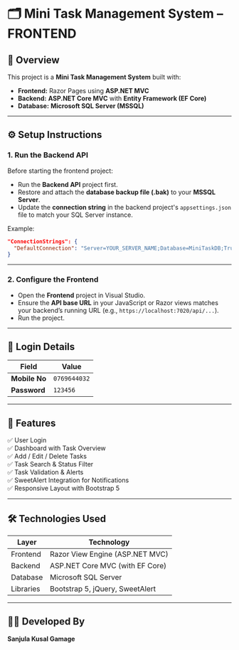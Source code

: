 # 🗂️ Mini Task Management System – FRONTEND

## 📘 Overview
This project is a **Mini Task Management System** built with:
- **Frontend:** Razor Pages using **ASP.NET MVC**
- **Backend:** **ASP.NET Core MVC** with **Entity Framework (EF Core)**
- **Database:** **Microsoft SQL Server (MSSQL)**

---

## ⚙️ Setup Instructions

### 1. Run the Backend API
Before starting the frontend project:
- Run the **Backend API** project first.
- Restore and attach the **database backup file (.bak)** to your **MSSQL Server**.
- Update the **connection string** in the backend project's `appsettings.json` file to match your SQL Server instance.

Example:
```json
"ConnectionStrings": {
  "DefaultConnection": "Server=YOUR_SERVER_NAME;Database=MiniTaskDB;Trusted_Connection=True;TrustServerCertificate=True;"
}
```

---

### 2. Configure the Frontend
- Open the **Frontend** project in Visual Studio.
- Ensure the **API base URL** in your JavaScript or Razor views matches your backend’s running URL (e.g., `https://localhost:7020/api/...`).
- Run the project.

---

## 🔐 Login Details

| Field         | Value         |
|----------------|---------------|
| **Mobile No**  | `0769644032`  |
| **Password**   | `123456`      |

---

## 🧩 Features
✅ User Login   
✅ Dashboard with Task Overview  
✅ Add / Edit / Delete Tasks  
✅ Task Search & Status Filter  
✅ Task Validation & Alerts  
✅ SweetAlert Integration for Notifications  
✅ Responsive Layout with Bootstrap 5  

---

## 🛠️ Technologies Used

| Layer | Technology |
|--------|-------------|
| Frontend | Razor View Engine (ASP.NET MVC) |
| Backend | ASP.NET Core MVC (with EF Core) |
| Database | Microsoft SQL Server |
| Libraries | Bootstrap 5, jQuery, SweetAlert |

---

## 🧑‍💻 Developed By
**Sanjula Kusal Gamage**
